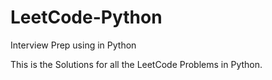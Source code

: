 # LeetCode-Python
Interview Prep using in Python 

This is the Solutions for all the LeetCode Problems in Python. 
